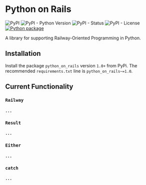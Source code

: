 # Python on Rails

![PyPI](https://img.shields.io/pypi/v/python-on-rails)
![PyPI - Python Version](https://img.shields.io/pypi/pyversions/python-on-rails)
![PyPI - Status](https://img.shields.io/pypi/status/python-on-rails)
![PyPI - License](https://img.shields.io/pypi/l/python-on-rails)
[![Python package](https://github.com/funnel-io/python-on-rails/actions/workflows/python-package.yml/badge.svg)](https://github.com/funnel-io/python-on-rails/actions/workflows/python-package.yml)

A library for supporting Railway-Oriented Programming in Python.

## Installation

Install the package `python_on_rails` version `1.0+` from PyPi.
The recommended `requirements.txt` line is `python_on_rails~=1.0`.

## Current Functionality

### `Railway`

#### `...`

### `Result`

#### `...`

### `Either`

#### `...`

### `catch`

#### `...`
